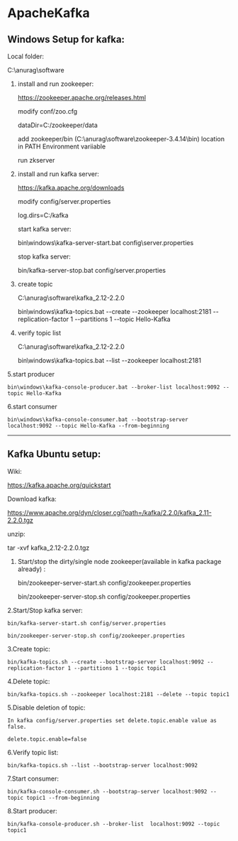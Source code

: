 # ApacheKafka

Windows Setup for kafka:
--------------------------
Local folder:

C:\anurag\software

1. install and run  zookeeper:

    https://zookeeper.apache.org/releases.html

    modify conf/zoo.cfg
    
    dataDir=C:/zookeeper/data
    
    add zookeeper/bin (C:\anurag\software\zookeeper-3.4.14\bin) location in PATH Environment variiable
    
    run zkserver

2. install and run  kafka server:

    https://kafka.apache.org/downloads
    
    modify  config/server.properties
    
    log.dirs=C:/kafka

    start kafka server:
    
    bin\windows\kafka-server-start.bat config\server.properties

    stop kafka server:
    
    bin/kafka-server-stop.bat config/server.properties

3. create topic

    C:\anurag\software\kafka_2.12-2.2.0
    
    bin\windows\kafka-topics.bat --create --zookeeper localhost:2181 --replication-factor 1   --partitions 1 --topic Hello-Kafka

4. verify topic list

    C:\anurag\software\kafka_2.12-2.2.0
    
    bin\windows\kafka-topics.bat --list --zookeeper localhost:2181

5.start producer

    bin\windows\kafka-console-producer.bat --broker-list localhost:9092 --topic Hello-Kafka

6.start consumer

    bin\windows\kafka-console-consumer.bat --bootstrap-server localhost:9092 --topic Hello-Kafka --from-beginning




------------------------------------------------
Kafka Ubuntu setup:
-------------------------------------------------
Wiki:

https://kafka.apache.org/quickstart

Download kafka:

https://www.apache.org/dyn/closer.cgi?path=/kafka/2.2.0/kafka_2.11-2.2.0.tgz

unzip:

tar -xvf kafka_2.12-2.2.0.tgz

1. Start/stop the  dirty/single node zookeeper(available in kafka package already) :

    bin/zookeeper-server-start.sh config/zookeeper.properties
    
    bin/zookeeper-server-stop.sh config/zookeeper.properties


2.Start/Stop kafka server:

    bin/kafka-server-start.sh config/server.properties
    
    bin/zookeeper-server-stop.sh config/zookeeper.properties


3.Create topic:

    bin/kafka-topics.sh --create --bootstrap-server localhost:9092 --replication-factor 1 --partitions 1 --topic topic1

4.Delete topic:

    bin/kafka-topics.sh --zookeeper localhost:2181 --delete --topic topic1

5.Disable deletion of topic:

    In kafka config/server.properties set delete.topic.enable value as false.
    
    delete.topic.enable=false

6.Verify topic list:

    bin/kafka-topics.sh --list --bootstrap-server localhost:9092


7.Start consumer:

    bin/kafka-console-consumer.sh --bootstrap-server localhost:9092 --topic topic1 --from-beginning

8.Start producer:

    bin/kafka-console-producer.sh --broker-list  localhost:9092 --topic topic1










